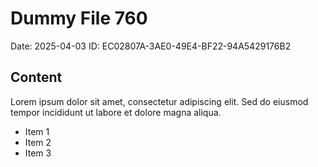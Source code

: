 # Dummy File 760

Date: 2025-04-03
ID: EC02807A-3AE0-49E4-BF22-94A5429176B2

## Content

Lorem ipsum dolor sit amet, consectetur adipiscing elit.
Sed do eiusmod tempor incididunt ut labore et dolore magna aliqua.

* Item 1
* Item 2
* Item 3

